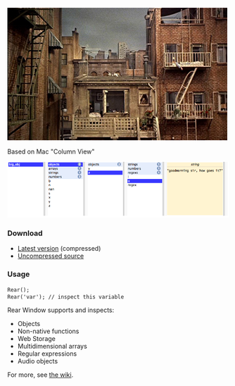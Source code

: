 ![Rear Window, Alfred Hitchcock, 1954](https://github.com/lukes/rear-window.js/raw/master/dev/rearwindow.jpg)

Based on Mac "Column View"

![Screen Cap](https://github.com/lukes/rear-window.js/raw/master/dev/screen.png)

### Download

* [Latest version](https://github.com/lukes/rear-window.js/raw/master/lib/rear-window.js) (compressed)
* [Uncompressed source](https://github.com/lukes/rear-window.js/raw/master/src/rear-window.src.js)

### Usage

    Rear();
    Rear('var'); // inspect this variable

Rear Window supports and inspects:

* Objects
* Non-native functions
* Web Storage
* Multidimensional arrays
* Regular expressions
* Audio objects

For more, see [the wiki](https://github.com/lukes/rear-window.js/wiki).